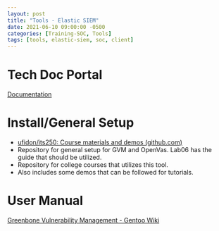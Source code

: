 ```yaml
---
layout: post
title: "Tools - Elastic SIEM"
date: 2021-06-10 09:00:00 -0500
categories: [Training-SOC, Tools]
tags: [tools, elastic-siem, soc, client]
---
```

# Tech Doc Portal
[Documentation](https://greenbone.net)

# Install/General Setup
- [ufidon/its250: Course materials and demos (github.com)](https://github.com/ufidon/its250)
- Repository for general setup for GVM and OpenVas. Lab06 has the guide that should be utilized.
- Repository for college courses that utilizes this tool.
- Also includes some demos that can be followed for tutorials.

# User Manual
[Greenbone Vulnerability Management - Gentoo Wiki](https://wiki.gentoo.org/wiki/Greenbone_Vulnerability_Management)
